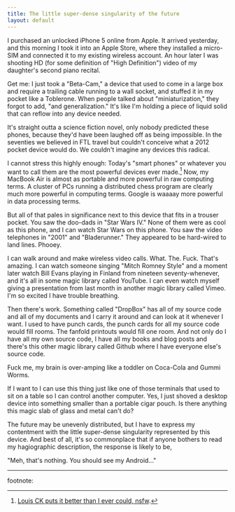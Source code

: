 ```yaml
---
title: The little super-dense singularity of the future
layout: default
---
```


I purchased an unlocked iPhone 5 online from Apple. It arrived yesterday, and this morning I took it into an Apple Store, where they installed a micro-SIM and connected it to my existing wireless account. An hour later I was shooting HD (for some definition of "High Definition") video of my daughter's second piano recital. 

Get me: I just took a "Beta-Cam," a device that used to come in a large box and require a trailing cable running to a wall socket, and stuffed it in my pocket like a Toblerone. When people talked about "miniaturization," they forgot to add, "and generalization." It's like I'm holding a piece of liquid solid that can reflow into any device needed.

It's straight outta a science fiction novel, only nobody predicted these phones, because they'd have been laughed off as being impossible. In the seventies we believed in FTL travel but couldn't conceive what a 2012 pocket device would do. We couldn't imagine any devices this radical. 

I cannot stress this highly enough: Today's "smart phones" or whatever you want to call them are the most powerful devices ever made.[^louisck] Now, my MacBook Air is almost as portable and more powerful in raw computing terms. A cluster of PCs running a distributed chess program are clearly much more powerful in computing terms. Google is waaaay more powerful in data processing terms. 

[^louisck]: [Louis CK puts it better than I ever could, nsfw](http://youtu.be/KpUNA2nutbk).

But all of that pales in significance next to this device that fits in a trouser pocket. You saw the doo-dads in "Star Wars IV." None of them were as cool as this phone, and I can watch Star Wars on this phone. You saw the video telephones in "2001" and "Bladerunner." They appeared to be hard-wired to land lines. Phooey. 

I can walk around and make wireless video calls. What. The. Fuck. That's amazing. I can watch someone singing "Mitch Romney Style" and a moment later watch Bill Evans playing in Finland from nineteen seventy-whenever, and it's all in some magic library called YouTube. I can even watch myself giving a presentation from last month in another magic library called Vimeo. I'm so excited I have trouble breathing. 

Then there's work. Something called "DropBox" has all of my source code and all of my documents and I carry it around and can look at it whenever I want. I used to have punch cards, the punch cards for all my source code would fill rooms. The fanfold printouts would fill one room. And not only do I have all my own source code, I have all my books and blog posts and there's this other magic library called Github where I have everyone else's source code. 

Fuck me, my brain is over-amping like a toddler on Coca-Cola and Gummi Worms. 

If I want to I can use this thing just like one of those terminals that used to sit on a table so I can control another computer. Yes, I just shoved a desktop device into something smaller than a portable cigar pouch. Is there anything this magic slab of glass and metal can't do? 

The future may be unevenly distributed, but I have to express my contentment with the little super-dense singularity represented by this device. And best of all, it's so commonplace that if anyone bothers to read my hagiographic description, the response is likely to be,

"Meh, that's nothing. You should see my Android..."

---

footnote: